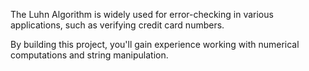 The Luhn Algorithm is widely used for error-checking in various applications, such as verifying credit card numbers.

By building this project, you'll gain experience working with numerical computations and string manipulation.